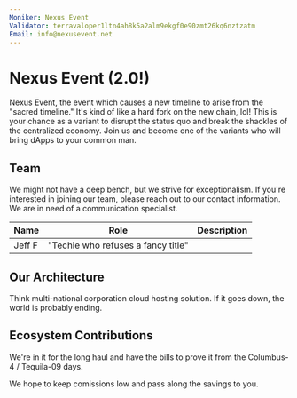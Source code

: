 ```yaml
---
Moniker: Nexus Event
Validator: terravaloper1ltn4ah8k5a2alm9ekgf0e90zmt26kq6nztzatm
Email: info@nexusevent.net
---
```


# Nexus Event (2.0!)

Nexus Event, the event which causes a new timeline to arise from the "sacred timeline." It's kind of like a hard fork on the new chain, lol! This is your chance as a variant to disrupt the status quo and break the shackles of the centralized economy. Join us and become one of the variants who will bring dApps to your common man.

## Team

We might not have a deep bench, but we strive for exceptionalism. If you're interested in joining our team, please reach out to our contact information. We are in need of a communication specialist.

| Name            | Role                | Description                  |
| --------------- | ------------------- | ---------------------------- |
| Jeff F | "Techie who refuses a fancy title" | 

## Our Architecture

Think multi-national corporation cloud hosting solution. If it goes down, the world is probably ending.

## Ecosystem Contributions

We're in it for the long haul and have the bills to prove it from the Columbus-4 / Tequila-09 days. 

We hope to keep comissions low and pass along the savings to you.

